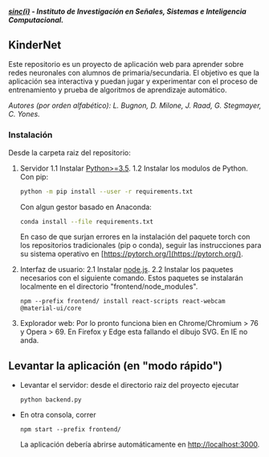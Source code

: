 ﻿##### [sinc(i)](http://www.sinc.unl.edu.ar) - Instituto de Investigación en Señales, Sistemas e Inteligencia Computacional.
## KinderNet
Este repositorio es un proyecto de aplicación web para aprender sobre redes neuronales con alumnos de primaria/secundaria. El objetivo es que la aplicación sea interactiva y puedan jugar y experimentar con el proceso de entrenamiento y prueba de algoritmos de aprendizaje automático. 

*Autores (por orden alfabético): L. Bugnon, D. Milone, J. Raad, G. Stegmayer, C. Yones.*   
### Instalación
Desde la carpeta raiz del repositorio:
1. Servidor
1.1 Instalar [Python>=3.5](https://www.python.org/downloads/). 
1.2 Instalar los modulos de Python.
    Con pip:
    ```bash
    python -m pip install --user -r requirements.txt
    ```
    Con algun gestor basado en Anaconda:
    ```bash
    conda install --file requirements.txt
    ```
    En caso de que surjan errores en la instalación del paquete torch con los repositorios tradicionales (pip o conda), seguir las instrucciones para su sistema operativo en [https://pytorch.org/](https://pytorch.org/).
    
2. Interfaz de usuario:
2.1 Instalar [node.js](https://nodejs.org/en/download/).
2.2 Instalar los paquetes necesarios con el siguiente comando. Estos paquetes se instalarán localmente en el directorio "frontend/node_modules".
    ``` 
    npm --prefix frontend/ install react-scripts react-webcam @material-ui/core
    ```

3. Explorador web: Por lo pronto funciona bien en Chrome/Chromium > 76 y Opera > 69. En Firefox y Edge esta fallando el dibujo SVG. En IE no anda. 

## Levantar la aplicación (en "modo rápido")
- Levantar el servidor: desde el directorio raiz del proyecto ejecutar 
    ```
    python backend.py
    ```
- En otra consola, correr 
    ```
    npm start --prefix frontend/
    ```
    La aplicación debería abrirse automáticamente en [http://localhost:3000](http://localhost:3000).


